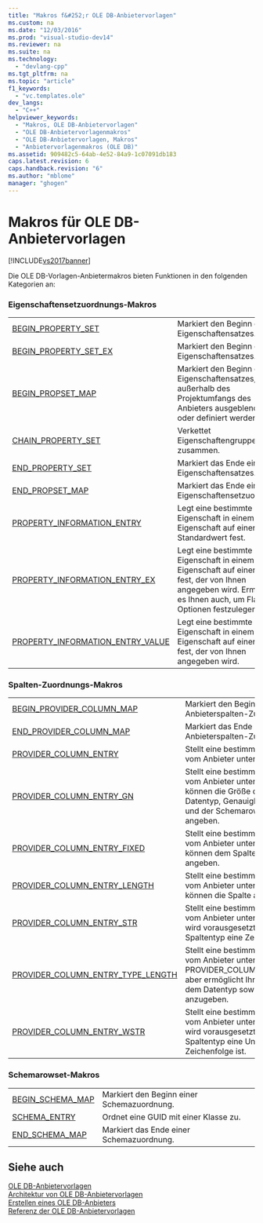 ```yaml
---
title: "Makros f&#252;r OLE DB-Anbietervorlagen"
ms.custom: na
ms.date: "12/03/2016"
ms.prod: "visual-studio-dev14"
ms.reviewer: na
ms.suite: na
ms.technology: 
  - "devlang-cpp"
ms.tgt_pltfrm: na
ms.topic: "article"
f1_keywords: 
  - "vc.templates.ole"
dev_langs: 
  - "C++"
helpviewer_keywords: 
  - "Makros, OLE DB-Anbietervorlagen"
  - "OLE DB-Anbietervorlagenmakros"
  - "OLE DB-Anbietervorlagen, Makros"
  - "Anbietervorlagenmakros (OLE DB)"
ms.assetid: 909482c5-64ab-4e52-84a9-1c07091db183
caps.latest.revision: 6
caps.handback.revision: "6"
ms.author: "mblome"
manager: "ghogen"
---
```

# Makros f&#252;r OLE DB-Anbietervorlagen
[!INCLUDE[vs2017banner](../../assembler/inline/includes/vs2017banner.md)]

Die OLE DB\-Vorlagen\-Anbietermakros bieten Funktionen in den folgenden Kategorien an:  
  
### Eigenschaftensetzuordnungs\-Makros  
  
|||  
|-|-|  
|[BEGIN\_PROPERTY\_SET](../../data/oledb/begin-property-set.md)|Markiert den Beginn eines Eigenschaftensatzes.|  
|[BEGIN\_PROPERTY\_SET\_EX](../../data/oledb/begin-property-set-ex.md)|Markiert den Beginn eines Eigenschaftensatzes.|  
|[BEGIN\_PROPSET\_MAP](../../data/oledb/begin-propset-map.md)|Markiert den Beginn eines Eigenschaftensatzes, der außerhalb des Projektumfangs des Anbieters ausgeblendet oder definiert werden kann.|  
|[CHAIN\_PROPERTY\_SET](../../data/oledb/chain-property-set.md)|Verkettet Eigenschaftengruppen zusammen.|  
|[END\_PROPERTY\_SET](../../data/oledb/end-property-set.md)|Markiert das Ende eines Eigenschaftensatzes.|  
|[END\_PROPSET\_MAP](../../data/oledb/end-propset-map.md)|Markiert das Ende einer Eigenschaftensetzuordnung.|  
|[PROPERTY\_INFORMATION\_ENTRY](../../data/oledb/property-info-entry.md)|Legt eine bestimmte Eigenschaft in einem Eigenschaft auf einen Standardwert fest.|  
|[PROPERTY\_INFORMATION\_ENTRY\_EX](../../data/oledb/property-info-entry-ex.md)|Legt eine bestimmte Eigenschaft in einem Eigenschaft auf einen Wert fest, der von Ihnen angegeben wird.  Ermöglicht es Ihnen auch, um Flags und Optionen festzulegen.|  
|[PROPERTY\_INFORMATION\_ENTRY\_VALUE](../../data/oledb/property-info-entry-value.md)|Legt eine bestimmte Eigenschaft in einem Eigenschaft auf einen Wert fest, der von Ihnen angegeben wird.|  
  
### Spalten\-Zuordnungs\-Makros  
  
|||  
|-|-|  
|[BEGIN\_PROVIDER\_COLUMN\_MAP](../../data/oledb/begin-provider-column-map.md)|Markiert den Beginn der Anbieterspalten\-Zuordnungseinträge.|  
|[END\_PROVIDER\_COLUMN\_MAP](../../data/oledb/end-provider-column-map.md)|Markiert das Ende der Anbieterspalten\-Zuordnungseinträge.|  
|[PROVIDER\_COLUMN\_ENTRY](../../data/oledb/provider-column-entry.md)|Stellt eine bestimmte Spalte dar, die vom Anbieter unterstützt wird.|  
|[PROVIDER\_COLUMN\_ENTRY\_GN](../../data/oledb/provider-column-entry-gn.md)|Stellt eine bestimmte Spalte dar, die vom Anbieter unterstützt wird.  Sie können die Größe der Spalte, den Datentyp, Genauigkeit, der Umfang und der Schemarowset GUID angeben.|  
|[PROVIDER\_COLUMN\_ENTRY\_FIXED](../../data/oledb/provider-column-entry-fixed.md)|Stellt eine bestimmte Spalte dar, die vom Anbieter unterstützt wird.  Sie können dem Spaltendatentyp angeben.|  
|[PROVIDER\_COLUMN\_ENTRY\_LENGTH](../../data/oledb/provider-column-entry-length.md)|Stellt eine bestimmte Spalte dar, die vom Anbieter unterstützt wird.  Sie können die Spalte angeben.|  
|[PROVIDER\_COLUMN\_ENTRY\_STR](../../data/oledb/provider-column-entry-str.md)|Stellt eine bestimmte Spalte dar, die vom Anbieter unterstützt wird.  Dabei wird vorausgesetzt, dass der Spaltentyp eine Zeichenfolge ist.|  
|[PROVIDER\_COLUMN\_ENTRY\_TYPE\_LENGTH](../../data/oledb/provider-column-entry-type-length.md)|Stellt eine bestimmte Spalte dar, die vom Anbieter unterstützt wird.  Wie PROVIDER\_COLUMN\_ENTRY\_LENGTH aber ermöglicht Ihnen auch, um die dem Datentyp sowie der Größe Spalte anzugeben.|  
|[PROVIDER\_COLUMN\_ENTRY\_WSTR](../../data/oledb/provider-column-entry-wstr.md)|Stellt eine bestimmte Spalte dar, die vom Anbieter unterstützt wird.  Dabei wird vorausgesetzt, dass der Spaltentyp eine Unicode\-Zeichenfolge ist.|  
  
### Schemarowset\-Makros  
  
|||  
|-|-|  
|[BEGIN\_SCHEMA\_MAP](../../data/oledb/begin-schema-map.md)|Markiert den Beginn einer Schemazuordnung.|  
|[SCHEMA\_ENTRY](../../data/oledb/schema-entry.md)|Ordnet eine GUID mit einer Klasse zu.|  
|[END\_SCHEMA\_MAP](../../data/oledb/end-schema-map.md)|Markiert das Ende einer Schemazuordnung.|  
  
## Siehe auch  
 [OLE DB\-Anbietervorlagen](../../data/oledb/ole-db-provider-templates-cpp.md)   
 [Architektur von OLE DB\-Anbietervorlagen](../../data/oledb/ole-db-provider-template-architecture.md)   
 [Erstellen eines OLE DB\-Anbieters](../../data/oledb/creating-an-ole-db-provider.md)   
 [Referenz der OLE DB\-Anbietervorlagen](../../data/oledb/ole-db-provider-templates-reference.md)